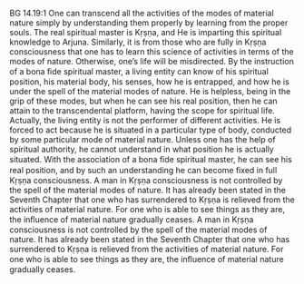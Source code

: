 BG 14.19:1	One can transcend all the activities of the modes of material nature simply by understanding them properly by learning from the proper souls. The real spiritual master is Kṛṣṇa, and He is imparting this spiritual knowledge to Arjuna. Similarly, it is from those who are fully in Kṛṣṇa consciousness that one has to learn this science of activities in terms of the modes of nature. Otherwise, one’s life will be misdirected. By the instruction of a bona ﬁde spiritual master, a living entity can know of his spiritual position, his material body, his senses, how he is entrapped, and how he is under the spell of the material modes of nature. He is helpless, being in the grip of these modes, but when he can see his real position, then he can attain to the transcendental platform, having the scope for spiritual life. Actually, the living entity is not the performer of different activities. He is forced to act because he is situated in a particular type of body, conducted by some particular mode of material nature. Unless one has the help of spiritual authority, he cannot understand in what position he is actually situated. With the association of a bona ﬁde spiritual master, he can see his real position, and by such an understanding he can become ﬁxed in full Kṛṣṇa consciousness. A man in Kṛṣṇa consciousness is not controlled by the spell of the material modes of nature. It has already been stated in the Seventh Chapter that one who has surrendered to Kṛṣṇa is relieved from the activities of material nature. For one who is able to see things as they are, the inﬂuence of material nature gradually ceases. A man in Kṛṣṇa consciousness is not controlled by the spell of the material modes of nature. It has already been stated in the Seventh Chapter that one who has surrendered to Kṛṣṇa is relieved from the activities of material nature. For one who is able to see things as they are, the inﬂuence of material nature gradually ceases.
